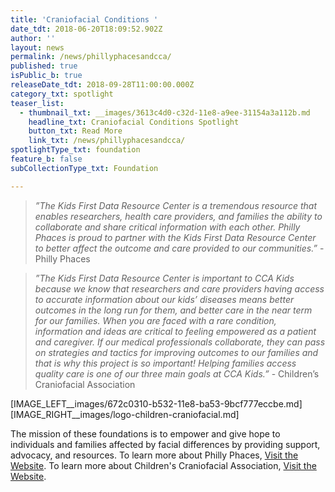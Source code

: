 ```yaml
---
title: 'Craniofacial Conditions '
date_tdt: 2018-06-20T18:09:52.902Z
author: ''
layout: news
permalink: /news/phillyphacesandcca/
published: true
isPublic_b: true
releaseDate_tdt: 2018-09-28T11:00:00.000Z
category_txt: spotlight
teaser_list:
  - thumbnail_txt: __images/3613c4d0-c32d-11e8-a9ee-31154a3a112b.md
    headline_txt: Craniofacial Conditions Spotlight
    button_txt: Read More
    link_txt: /news/phillyphacesandcca/
spotlightType_txt: foundation
feature_b: false
subCollectionType_txt: Foundation

---
```












<blockquote>
    <p><em>”The Kids First Data Resource Center is a tremendous resource that enables researchers, health care providers, and families the ability to collaborate and share critical information with each other. Philly Phaces is proud to partner with the Kids First Data Resource Center to better affect the outcome and care provided to our communities.”</em> - Philly Phaces</p>
</blockquote>

<blockquote>
    <p><em>”The Kids First Data Resource Center is important to CCA Kids because we know that researchers and care providers having access to accurate information about our kids’ diseases means better outcomes in the long run for them, and better care in the near term for our families. When you are faced with a rare condition, information and ideas are critical to feeling empowered as a patient and caregiver. If our medical professionals collaborate, they can pass on strategies and tactics for improving outcomes to our families and that is why this project is so important! Helping families access quality care is one of our three main goals at CCA Kids.”</em> - Children’s Craniofacial Association</p>
</blockquote>
 
 
[IMAGE_LEFT__images/672c0310-b532-11e8-ba53-9bcf777eccbe.md] [IMAGE_RIGHT__images/logo-children-craniofacial.md]


The mission of these foundations is to empower and give hope to individuals and families affected by facial differences by providing support, advocacy, and resources. To learn more about Philly Phaces, <a href="https://phillyphaces.org/">Visit the Website</a>. To learn more about Children's Craniofacial Association, <a href="https://ccakids.org/">Visit the Website</a>.